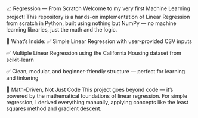 📈 Regression — From Scratch
Welcome to my very first Machine Learning project!
This repository is a hands-on implementation of Linear Regression from scratch in Python, built using nothing but NumPy — no machine learning libraries, just the math and the logic.

🔹 What’s Inside:
✅ Simple Linear Regression with user-provided CSV inputs

✅ Multiple Linear Regression using the California Housing dataset from scikit-learn

✅ Clean, modular, and beginner-friendly structure — perfect for learning and tinkering

🧠 Math-Driven, Not Just Code
This project goes beyond code — it’s powered by the mathematical foundations of linear regression.
For simple regression, I derived everything manually, applying concepts like the least squares method and gradient descent.
